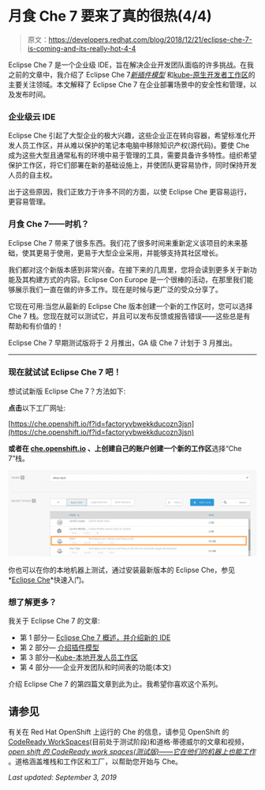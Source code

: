 # 月食 Che 7 要来了真的很热(4/4)

> 原文：<https://developers.redhat.com/blog/2018/12/21/eclipse-che-7-is-coming-and-its-really-hot-4-4>

Eclipse Che 7 是一个企业级 IDE，旨在解决企业开发团队面临的许多挑战。在我之前的文章中，我介绍了 Eclipse Che 7[*新插件模型*](https://developers.redhat.com/blog/2018/12/19/eclipse-che-7-is-coming-and-its-really-hot-2-4/) 和[kube-原生开发者工作区](https://developers.redhat.com/blog/2018/12/20/eclipse-che-7-is-coming-and-its-really-hot-3-4/)的主要关注领域。本文解释了 Eclipse Che 7 在企业部署场景中的安全性和管理，以及发布时间。

### 企业级云 IDE

Eclipse Che 引起了大型企业的极大兴趣，这些企业正在转向容器，希望标准化开发人员工作区，并从难以保护的笔记本电脑中移除知识产权(源代码)。要使 Che 成为这些大型且通常私有的环境中易于管理的工具，需要具备许多特性。组织希望保护工作区，将它们部署在新的基础设施上，并使团队更容易协作，同时保持开发人员的自主权。

出于这些原因，我们正致力于许多不同的方面，以使 Eclipse Che 更容易运行，更容易管理。

### 月食 Che 7——时机？

Eclipse Che 7 带来了很多东西。我们花了很多时间来重新定义该项目的未来基础，使其更易于使用，更易于大型企业采用，并能够支持其社区增长。

我们都对这个新版本感到非常兴奋。在接下来的几周里，您将会读到更多关于新功能及其构建方式的内容。Eclipse Con Europe 是一个很棒的活动，在那里我们能够展示我们一直在做的许多工作。现在是时候与更广泛的受众分享了。

它现在可用:当您从最新的 Eclipse Che 版本创建一个新的工作区时，您可以选择 Che 7 栈。您现在就可以测试它，并且可以发布反馈或报告错误——这些总是有帮助和有价值的！

Eclipse Che 7 早期测试版将于 2 月推出，GA 级 Che 7 计划于 3 月推出。

* * *

### 现在就试试 Eclipse Che 7 吧！

想试试新版 Eclipse Che 7？方法如下:

**点击**以下工厂网址:

[https://che.openshift.io/f?id=factoryvbwekkducozn3jsn](https://che.openshift.io/f?id=factoryvbwekkducozn3jsn)

**或者在 [che.openshift.io](https://che.openshift.io/) 、**上创建自己的账户**创建一个新的工作区**选择“Che 7”栈。

[![Try Eclipse Che 7 on OpenShift](img/a89153020956e7697d95b1b5268eaa90.png)](https://developers.redhat.com/blog/wp-content/uploads/2018/12/che-on-openshift.png)

你也可以在你的本地机器上测试，通过安装最新版本的 Eclipse Che，参见*[Eclipse Che](http://www.eclipse.org/che/docs/#getting-started)*快速入门。

### 想了解更多？

我关于 Eclipse Che 7 的文章:

*   第 1 部分— [Eclipse Che 7 概述，并介绍新的 IDE](https://che.eclipse.org/eclipse-che-7-is-coming-and-its-really-hot-1-4-64d79b75ca02)
*   第 2 部分— [介绍插件模型](https://che.eclipse.org/eclipse-che-7-is-coming-and-its-really-hot-2-4-2e2c6accbff4)
*   第 3 部分—[Kube-本地开发人员工作区](https://developers.redhat.com/blog/2018/12/20/eclipse-che-7-is-coming-and-its-really-hot-3-4/)
*   第 4 部分——企业开发团队和时间表的功能(本文)

介绍 Eclipse Che 7 的第四篇文章到此为止。我希望你喜欢这个系列。

## 请参见

有关在 Red Hat OpenShift 上运行的 Che 的信息，请参见 OpenShift 的[CodeReady WorkSpaces](https://developers.redhat.com/products/codeready-workspaces/overview)(目前处于测试阶段)和道格·蒂德威尔的文章和视频，[*open shift 的 CodeReady work spaces(测试版)——它在他们的机器上也能工作*](https://developers.redhat.com/blog/2018/12/11/codeready-workspaces-openshift/) 。道格涵盖堆栈和工作区和工厂，以帮助您开始与 Che。

*Last updated: September 3, 2019*